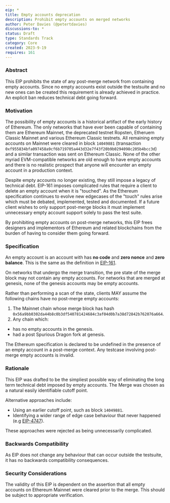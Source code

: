 ```yaml
---
eip: *
title: Empty accounts deprecation
description: Prohibit empty accounts on merged networks
author: Peter Davies (@petertdavies)
discussions-to: *
status: Draft
type: Standards Track
category: Core
created: 2023-9-19
requires: 161
---
```


### Abstract

This EIP prohibits the state of any post-merge network from containing empty accounts. Since no empty accounts exist outside the testsuite and no new ones can be created this requirement is already achieved in practice. An explicit ban reduces technical debt going forward.

### Motivation

The possibility of empty accounts is a historical artifact of the early history of Ethereum. The only networks that have ever been capable of containing them are Ethereum Mainnet, the deprecated testnet Ropsten, Etheruem Classic Mainnet and various Ethereum Classic testnets. All remaining empty accounts on Mainnet were cleared in block `14049881` (transaction `0xf955834bfa097458a9cf6b719705a443d32e7f43f20b9b0294098c205b4bcc3d`) and a similar transaction was sent on Ethereum Classic. None of the other myriad EVM-compatible networks are old enough to have empty accounts and there is no realistic prospect that anyone will encounter an empty account in a production context.

Despite empty accounts no longer existing, they still impose a legacy of technical debt. EIP-161 imposes complicated rules that require a client to delete an empty account when it is "touched". As the Ethereum specification continues to evolve new edgecases of the "touch" rules arise which must be debated, implemented, tested and documented. If a future client wishes to only support post-merge blocks it must implement unnecessary empty account support solely to pass the test suite.

By prohibiting empty accounts on post-merge networks, this EIP frees designers and implementors of Ethereum and related blockchains from the burden of having to consider them going forward.

### Specification

An empty account is an account with has **no code** and **zero nonce** and **zero balance**. This is the same as the definition in [EIP-161](./eip-161.md).

On networks that undergo the merge transition, the pre state of the merge block may not contain any empty accounts. For networks that are merged at genesis, none of the genesis accounts may be empty accounts.

Rather than performing a scan of the state, clients MAY assume the following chains have no post-merge empty accounts:
1. The Mainnet chain whose merge block has hash `0x56a9bb0302da44b8c0b3df540781424684c3af04d0b7a38d72842b762076a664`.
2. Any chain which:
  - has no empty accounts in the genesis.
  - had a post Spurious Dragon fork at genesis.
  
The Ethereum specification is declared to be undefined in the presence of an empty account in a post-merge context. Any testcase involving post-merge empty accounts is invalid.

### Rationale

This EIP was drafted to be the simpliest possible way of eliminating the long term technical debt imposed by empty accounts. The Merge was chosen as a natural easily identifiable cutoff point.

Alternative approaches include:
* Using an earlier cutoff point, such as block `14049881`.
* Identifying a wider range of edge case behaviour that never happened (e.g [EIP-4747](./eip-4747)).

These approaches were rejected as being unnecessarily complicated.

### Backwards Compatibility

As EIP does not change any behaviour that can occur outside the testsuite, it has no backwards compatibility consequences.

### Security Considerations

The validity of this EIP is dependent on the assertion that all empty accounts on Ethereum Mainnet were cleared prior to the merge. This should be subject to appropriate verification.
